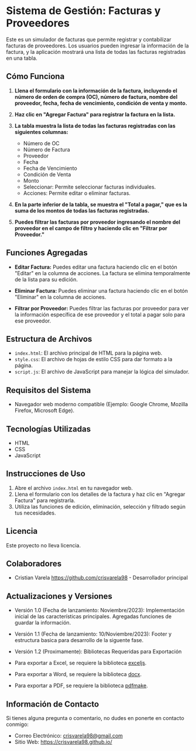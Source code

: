 # Sistema de Gestión: Facturas y Proveedores

Este es un simulador de facturas que permite registrar y contabilizar facturas de proveedores. Los usuarios pueden ingresar la información de la factura, y la aplicación mostrará una lista de todas las facturas registradas en una tabla.

## Cómo Funciona

1. **Llena el formulario con la información de la factura, incluyendo el número de orden de compra (OC), número de factura, nombre del proveedor, fecha, fecha de vencimiento, condición de venta y monto.**

2. **Haz clic en "Agregar Factura" para registrar la factura en la lista.**

3. **La tabla muestra la lista de todas las facturas registradas con las siguientes columnas:**
   - Número de OC
   - Número de Factura
   - Proveedor
   - Fecha
   - Fecha de Vencimiento
   - Condición de Venta
   - Monto
   - Seleccionar: Permite seleccionar facturas individuales.
   - Acciones: Permite editar o eliminar facturas.

4. **En la parte inferior de la tabla, se muestra el "Total a pagar," que es la suma de los montos de todas las facturas registradas.**

5. **Puedes filtrar las facturas por proveedor ingresando el nombre del proveedor en el campo de filtro y haciendo clic en "Filtrar por Proveedor."**

## Funciones Agregadas

- **Editar Factura:**
Puedes editar una factura haciendo clic en el botón "Editar" en la columna de acciones. La factura se elimina temporalmente de la lista para su edición.

- **Eliminar Factura:**
Puedes eliminar una factura haciendo clic en el botón "Eliminar" en la columna de acciones.

- **Filtrar por Proveedor:**
Puedes filtrar las facturas por proveedor para ver la información específica de ese proveedor y el total a pagar solo para ese proveedor.

## Estructura de Archivos

- `index.html`: El archivo principal de HTML para la página web.
- `style.css`: El archivo de hojas de estilo CSS para dar formato a la página.
- `script.js`: El archivo de JavaScript para manejar la lógica del simulador.

## Requisitos del Sistema

- Navegador web moderno compatible (Ejemplo: Google Chrome, Mozilla Firefox, Microsoft Edge).

## Tecnologías Utilizadas

- HTML
- CSS
- JavaScript


## Instrucciones de Uso

1. Abre el archivo `index.html` en tu navegador web.
2. Llena el formulario con los detalles de la factura y haz clic en "Agregar Factura" para registrarla.
3. Utiliza las funciones de edición, eliminación, selección y filtrado según tus necesidades.

## Licencia

Este proyecto no lleva licencia.

## Colaboradores

- Cristian Varela https://github.com/crisvarela98 - Desarrollador principal

## Actualizaciones y Versiones

- Versión 1.0 (Fecha de lanzamiento: Noviembre/2023): Implementación inicial de las características principales. Agregadas funciones de guardar la información.
- Versión 1.1 (Fecha de lanzamiento: 10/Noviembre/2023): Footer y estructura basica para desarrollo de la siguente fase.
- Versión 1.2 (Proximamente):
Bibliotecas Requeridas para Exportación

- Para exportar a Excel, se requiere la biblioteca [exceljs](https://github.com/exceljs/exceljs).
- Para exportar a Word, se requiere la biblioteca [docx](https://github.com/dolanmiu/docx).
- Para exportar a PDF, se requiere la biblioteca [pdfmake](https://github.com/bpampuch/pdfmake).

## Información de Contacto

Si tienes alguna pregunta o comentario, no dudes en ponerte en contacto conmigo:

- Correo Electrónico: crisvarela98@gmail.com
- Sitio Web: https://crisvarela98.github.io/